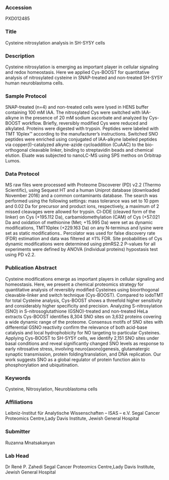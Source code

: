 ### Accession
PXD012485

### Title
Cysteine nitrosylation analysis in SH-SY5Y cells

### Description
Cysteine nitrosylation is emerging as important player in cellular signaling and redox homeostasis. Here we applied Cys-BOOST for quantitative analysis of nitrosylated cysteine in SNAP-treated and non-treated SH-SY5Y human neuroblastoma cells.

### Sample Protocol
SNAP-treated (n=4) and non-treated cells were lysed in HENS buffer containing 100 mM IAA.  The nitrosylated Cys were switched with IAA-alkyne in the presence of 20 mM sodium ascorbate and analyzed by Cys-BOOST workflow. Briefly, reversibly modified Cys were reduced and alkylated. Proteins were digested with trypsin. Peptides were labeled with TMT 10plex™ according to the manufacturer’s instructions. Switched SNO peptides were enriched using conjugated of IAA-alkyne labeled peptides via copper(I)-catalyzed alkyne-azide cycloaddition (CuAAC) to the bio-orthogonal cleavable linker, binding to streptavidin beads and chemical elution. Eluate was subjected to nanoLC-MS using SPS methos on Orbitrap Lumos.

### Data Protocol
MS raw files were processed with Proteome Discoverer (PD) v2.2 (Thermo Scientific), using Sequest HT and a human Uniprot database (downloaded November 2016) and a common contaminants database. The search was performed using the following settings: mass tolerance was set to 10 ppm and 0.02 Da for precursor and product ions, respectively, a maximum of 2 missed cleavages were allowed for trypsin. Cl-DDE (cleaved form of the linker) on Cys (+195.112 Da), carbamidomethylation (CAM) of Cys (+57.021 Da and oxidation of methionine (Met; +15.995 Da) were set as dynamic modifications, TMT10plex (+229.163 Da) on any N-terminus and lysine were set as static modifications.. Percolator was used for false discovery rate (FDR) estimation and data was filtered at ≤1% FDR. Site probabilities of Cys dynamic modifications were determined using ptmRS2.2  P-values for all experiments were defined by ANOVA (individual proteins) hypostasis test using PD v2.2.

### Publication Abstract
Cysteine modifications emerge as important players in cellular signaling and homeostasis. Here, we present a chemical proteomics strategy for quantitative analysis of reversibly modified Cysteines using bioorthogonal cleavable-linker and switch technique (Cys-BOOST). Compared to iodoTMT for total Cysteine analysis, Cys-BOOST shows a threefold higher sensitivity and considerably higher specificity and precision. Analyzing S-nitrosylation (SNO) in S-nitrosoglutathione (GSNO)-treated and non-treated HeLa extracts Cys-BOOST identifies 8,304 SNO sites on 3,632 proteins covering a wide dynamic range of the proteome. Consensus motifs of SNO sites with differential GSNO reactivity confirm the relevance of both acid-base catalysis and local hydrophobicity for NO targeting to particular Cysteines. Applying Cys-BOOST to SH-SY5Y cells, we identify 2,151 SNO sites under basal conditions and reveal significantly changed SNO levels as response to early nitrosative stress, involving neuro(axono)genesis, glutamatergic synaptic transmission, protein folding/translation, and DNA replication. Our work suggests SNO as a global regulator of protein function akin to phosphorylation and ubiquitination.

### Keywords
Cysteine, Nitrosylation, Neuroblastoma cells

### Affiliations
Leibniz-Institut für Analytische Wissenschaften – ISAS – e.V.
Segal Cancer Proteomics Centre,Lady Davis Institute, Jewish General Hospital

### Submitter
Ruzanna Mnatsakanyan

### Lab Head
Dr René P. Zahedi
Segal Cancer Proteomics Centre,Lady Davis Institute, Jewish General Hospital


